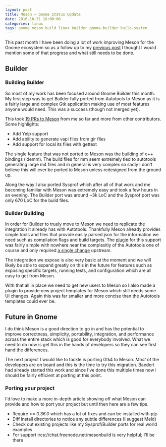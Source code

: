 ```yaml
---
layout: post
title: Meson + Gnome Status Update
date: 2016-10-31 18:00:00
categories: linux
tags: gnome meson build linux builder gnome-builder build-system
---
```


This past month I have been doing a lot of work improving Meson for the Gnome ecosystem so as
a follow up to my [previous post](/linux/2016/09/27/LAS-Hosted-by-GNOME.html) I thought I would
mention some of that progress and what still needs to be done.

<!--more-->

## Builder

### Building Builder

So most of my work has been focused around Gnome Builder this month. My first step was to get
Builder fully ported from Autotools to Meson as it is a fairly large and complex Gtk application
making use of most features anyone would need. This was a success (though not merged yet).

This took [19 PRs to Meson](https://github.com/mesonbuild/meson/pulls?utf8=%E2%9C%93&q=is%3Apr%20author%3ATingPing)
from me so far and more from other contributors. Some highlights:

- Add Yelp support
- Add ability to generate vapi files from gir files
- Add support for local its files with gettext

The single feature that was not ported to Meson was the building of c++ bindings (idemm).
The build files for mm seem extremely tied to autotools generating large m4 files and in
general is very complex so sadly I don't believe this will ever be ported to Meson
unless redesigned from the ground up.

Along the way I also ported Sysprof which after all of that work and me becoming familiar with Meson
was extremely easy and took a few hours in an evening. The Builder port was around ~3k LoC and the
Sysprof port was only 670 LoC for the build files.

### Builder Building

In order for Builder to truely move to Meson we need to replicate the integration it already has
with Autotools. Thankfully Meson already provides simple tools and files that provide easily
parsed json for the information we need such as compilation flags and build targets.
The [plugin](https://git.gnome.org/browse/gnome-builder/tree/plugins/meson) for this support
was fairly simple with nowhere near the complexitiy of the Autotools one of course and only
required [a single change](https://github.com/mesonbuild/meson/commit/6762d30c6a9b5da6a90f7c1eadc06d449dbd9a33)
upstream.

The integration we expose is also very basic at the moment and we will likely be able to expand
greatly on this in the future for features such as exposing specific targets, running tests, and configuration
which are all easy to get from Meson.

With that all in place we need to get new users to Meson so I also made a plugin to provide new project templates
for Meson which still needs some UI changes. Again this was far smaller and more concise than the Autotools
templates could ever be.

## Future in Gnome

I do think Meson is a good direction to go in and has the potential to improve correctness, simplicity, portability,
integration, and performance across the entire stack which is good for everybody involved. What we need to do now
is get this in the hands of developers so they can see first hand the differences.

The next project I would like to tackle is porting Gtk4 to Meson. *Most* of the developers are on board and this is
the time to try this migration. Baedert had already started this work and since I've done this multiple times now
I should be fairly efficient at porting at this point.

### Porting your project

I'd love to make a more in-depth article showing off what Meson can provide and how to port your project but until
then here are a few tips.

- Require *>= 0.36.0* which has a lot of fixes and can be installed with `pip`
- Diff install directories to notice any subtle differences (I suggest Meld)
- Check out existing projects like my Sysprof/Builder ports for real world examples
- For support ircs://chat.freenode.net/mesonbuild is very helpful; I'll be there
